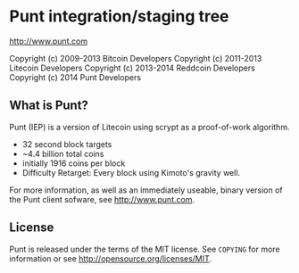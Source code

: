 Punt integration/staging tree
================================

http://www.punt.com

Copyright (c) 2009-2013 Bitcoin Developers
Copyright (c) 2011-2013 Litecoin Developers
Copyright (c) 2013-2014 Reddcoin Developers
Copyright (c) 2014 Punt Developers


What is Punt?
----------------

Punt (IEP) is a version of Litecoin using scrypt as a proof-of-work algorithm.
 - 32 second block targets
 - ~4.4 billion total coins
 - initially 1916 coins per block
 - Difficulty Retarget: Every block using Kimoto's gravity well.

For more information, as well as an immediately useable, binary version of
the Punt client sofware, see http://www.punt.com.

License
-------

Punt is released under the terms of the MIT license. See `COPYING` for more
information or see http://opensource.org/licenses/MIT.